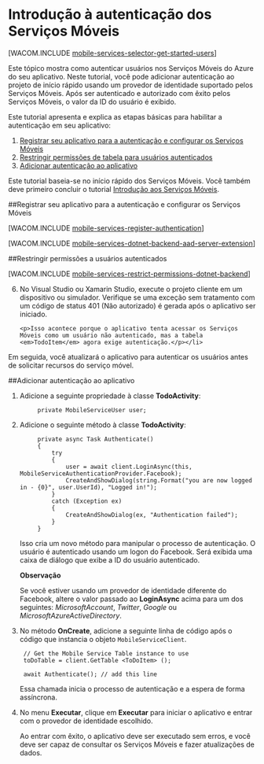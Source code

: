 ﻿<properties urlDisplayName="Get Started with authentication in Mobile Services for Xamarin Android apps" pageTitle="Introdução à autenticação em Serviços Móveis para aplicativos Xamarin Android - Serviços Móveis do Azure" metaKeywords="" description="Aprenda a usar os serviços móveis para autenticar usuários de seu aplicativo Android Xamarin por meio de uma variedade de provedores de identidade, incluindo Google, Facebook, Twitter e Microsoft." metaCanonical="" services="mobile-services" documentationCenter="Mobile" title="Get Started with authentication in Mobile Services" authors="donnam" solutions="" manager="dwrede" editor="mollybos" />

<tags ms.service="mobile-services" ms.workload="mobile" ms.tgt_pltfrm="mobile-xamarin-android" ms.devlang="dotnet" ms.topic="article" ms.date="09/23/2014" ms.author="donnam" />

# Introdução à autenticação dos Serviços Móveis

[WACOM.INCLUDE [mobile-services-selector-get-started-users](../includes/mobile-services-selector-get-started-users.md)]

Este tópico mostra como autenticar usuários nos Serviços Móveis do Azure do seu aplicativo. Neste tutorial, você pode adicionar autenticação ao projeto de início rápido usando um provedor de identidade suportado pelos Serviços Móveis. Após ser autenticado e autorizado com êxito pelos Serviços Móveis, o valor da ID do usuário é exibido.

Este tutorial apresenta e explica as etapas básicas para habilitar a autenticação em seu aplicativo:

1. [Registrar seu aplicativo para a autenticação e configurar os Serviços Móveis]
2. [Restringir permissões de tabela para usuários autenticados]
3. [Adicionar autenticação ao aplicativo]

Este tutorial baseia-se no início rápido dos Serviços Móveis. Você também deve primeiro concluir o tutorial [Introdução aos Serviços Móveis]. 

##<a name="register"></a>Registrar seu aplicativo para a autenticação e configurar os Serviços Móveis

[WACOM.INCLUDE [mobile-services-register-authentication](../includes/mobile-services-register-authentication.md)] 

[WACOM.INCLUDE [mobile-services-dotnet-backend-aad-server-extension](../includes/mobile-services-dotnet-backend-aad-server-extension.md)] 

##<a name="permissions"></a>Restringir permissões a usuários autenticados

[WACOM.INCLUDE [mobile-services-restrict-permissions-dotnet-backend](../includes/mobile-services-restrict-permissions-dotnet-backend.md)] 

<ol start="6">
<li><p>No Visual Studio ou Xamarin Studio, execute o projeto cliente em um dispositivo ou simulador. Verifique se uma exceção sem tratamento com um código de status 401 (Não autorizado) é gerada após o aplicativo ser iniciado.</p>
   
   	<p>Isso acontece porque o aplicativo tenta acessar os Serviços Móveis como um usuário não autenticado, mas a tabela <em>TodoItem</em> agora exige autenticação.</p></li>
</ol>

Em seguida, você atualizará o aplicativo para autenticar os usuários antes de solicitar recursos do serviço móvel.

##<a name="add-authentication"></a>Adicionar autenticação ao aplicativo

1. Adicione a seguinte propriedade à classe **TodoActivity**:

			private MobileServiceUser user;

2. Adicione o seguinte método à classe **TodoActivity**: 

	        private async Task Authenticate()
	        {
	            try
	            {
	                user = await client.LoginAsync(this, MobileServiceAuthenticationProvider.Facebook);
	                CreateAndShowDialog(string.Format("you are now logged in - {0}", user.UserId), "Logged in!");
	            }
	            catch (Exception ex)
	            {
	                CreateAndShowDialog(ex, "Authentication failed");
	            }
	        }

    Isso cria um novo método para manipular o processo de autenticação. O usuário é autenticado usando um logon do Facebook. Será exibida uma caixa de diálogo que exibe a ID do usuário autenticado. 

    <div class="dev-callout"><b>Observação</b>
	<p>Se você estiver usando um provedor de identidade diferente do Facebook, altere o valor passado ao <strong>LoginAsync</strong> acima para um dos seguintes: <i>MicrosoftAccount</i>, <i>Twitter</i>, <i>Google</i> ou <i>MicrosoftAzureActiveDirectory</i>.</p>
    </div>

3. No método **OnCreate**, adicione a seguinte linha de código após o código que instancia o objeto `MobileServiceClient`.

		// Get the Mobile Service Table instance to use
        toDoTable = client.GetTable <ToDoItem> ();

        await Authenticate(); // add this line

	Essa chamada inicia o processo de autenticação e a espera de forma assíncrona.


4. No menu **Executar**, clique em **Executar** para iniciar o aplicativo e entrar com o provedor de identidade escolhido. 

   	Ao entrar com êxito, o aplicativo deve ser executado sem erros, e você deve ser capaz de consultar os Serviços Móveis e fazer atualizações de dados.


<!-- ## <a name="next-steps"> </a>Próximas etapas

No próximo tutorial, [Autorização do lado do serviço dos usuários dos Serviços Móveis][Autorizar usuários com scripts], você obterá o valor da ID de usuário fornecido pelos Serviços Móveis com base em um usuário autenticado e o usará para filtrar os dados retornados pelos Serviços Móveis. 
 -->
 
<!-- Anchors. -->
[Registrar seu aplicativo para a autenticação e configurar os Serviços Móveis]: #register
[Restringir permissões de tabela para usuários autenticados]: #permissions
[Adicionar autenticação ao aplicativo]: #add-authentication
[Próximas etapas]:#next-steps


<!-- URLs. -->
[Enviar uma página do aplicativo]: http://go.microsoft.com/fwlink/p/?LinkID=266582
[Meus Aplicativos]: http://go.microsoft.com/fwlink/p/?LinkId=262039
[Live SDK para Windows]: http://go.microsoft.com/fwlink/p/?LinkId=262253
[Introdução aos Serviços Móveis]: /pt-br/documentation/articles/mobile-services-dotnet-backend-xamarin-android-get-started/
[Introdução à autenticação]: /pt-br/documentation/articles/mobile-services-dotnet-backend-xamarin-android-get-started-users/
[Introdução às notificações por push]: /pt-br/documentation/articles/mobile-services-dotnet-backend-xamarin-android-get-started-push/
[Autorizar usuários com scripts]: /pt-br/documentation/articles/mobile-services-dotnet-backend-windows-store-dotnet-authorize-users-in-scripts
[JavaScript e HTML]: /pt-br/documentation/articles/mobile-services-dotnet-backend-windows-store-javascript-get-started-users/

[Portal de Gerenciamento do Azure]: https://manage.windowsazure.com/
